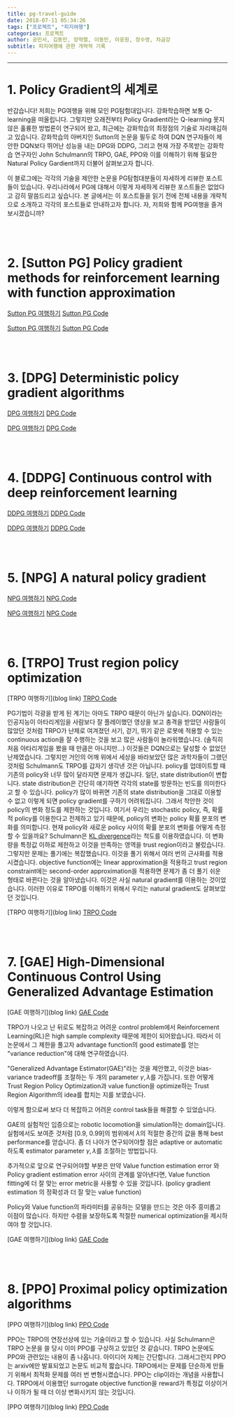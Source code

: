 ```yaml
---
title: pg-travel-guide
date: 2018-07-11 05:34:26
tags: ["프로젝트", "피지여행"]
categories: 프로젝트
author: 공민서, 김동민, 양혁렬, 이동민, 이웅원, 장수영, 차금강
subtitle: 피지여행에 관한 개략적 기록
---
```


---
# 1. Policy Gradient의 세계로

반갑습니다! 저희는 PG여행을 위해 모인 PG탐험대입니다. 강화학습하면 보통 Q-learning을 떠올립니다. 그렇지만 오래전부터 Policy Gradient라는 Q-learning 못지 않은 훌륭한 방법론이 연구되어 왔고, 최근에는 강화학습의 최정점의 기술로 자리매김하고 있습니다. 강화학습의 아버지인 Sutton의 논문을 필두로 하여 DQN 연구자들이 제안한 DQN보다 뛰어난 성능을 내는 DPG와 DDPG, 그리고 현재 가장 주목받는 강화학습 연구자인 John Schulmann의 TRPO, GAE, PPO와 이를 이해하기 위해 필요한 Natural Policy Gardient까지 더불어 살펴보고자 합니다.

이 블로그에는 각각의 기술을 제안한 논문을 PG탐험대분들이 자세하게 리뷰한 포스트들이 있습니다. 우리나라에서 PG에 대해서 이렇게 자세하게 리뷰한 포스트들은 없었다고 감히 말씀드리고 싶습니다. 본 글에서는 이 포스트들을 읽기 전에 전체 내용을 개략적으로 소개하고 각각의 포스트들로 안내하고자 합니다. 자, 저희와 함께 PG여행을 즐겨보시겠습니까?

<br><br>
# 2. \[Sutton PG\] Policy gradient methods for reinforcement learning with function approximation
[Sutton PG 여행하기](../../../06/15/sutton-pg/)
[Sutton PG Code](https://github.com/reinforcement-learning-kr/pg_travel)

[Sutton PG 여행하기](../../../06/15/sutton-pg/)
[Sutton PG Code](https://github.com/reinforcement-learning-kr/pg_travel)

<br><br>
# 3. \[DPG\] Deterministic policy gradient algorithms
[DPG 여행하기](../../../06/16/dpg/)
[DPG Code](https://github.com/reinforcement-learning-kr/pg_travel)

[DPG 여행하기](../../../06/16/dpg/)
[DPG Code](https://github.com/reinforcement-learning-kr/pg_travel)

<br><br>
# 4. \[DDPG\] Continuous control with deep reinforcement learning
[DDPG 여행하기](../../../06/23/ddpg/)
[DDPG Code](https://github.com/reinforcement-learning-kr/pg_travel)

[DDPG 여행하기](../../../06/23/ddpg/)
[DDPG Code](https://github.com/reinforcement-learning-kr/pg_travel)

<br><br>
# 5. \[NPG\] A natural policy gradient
[NPG 여행하기](../../../06/14/2018-06-15-npg/)
[NPG Code](https://github.com/reinforcement-learning-kr/pg_travel)

[NPG 여행하기](../../../06/14/2018-06-15-npg/)
[NPG Code](https://github.com/reinforcement-learning-kr/pg_travel)

<br><br>
# 6. \[TRPO\] Trust region policy optimization
[TRPO 여행하기](blog link)
[TRPO Code](https://github.com/reinforcement-learning-kr/pg_travel)

PG기법이 각광을 받게 된 계기는 아마도 TRPO 때문이 아닌가 싶습니다. DQN이라는 인공지능이 아타리게임을 사람보다 잘 플레이했던 영상을 보고 충격을 받았던 사람들이 많았던 것처럼 TRPO가 난제로 여겨졌던 서기, 걷기, 뛰기 같은 로봇에 적용할 수 있는 continuous action을 잘 수행하는 것을 보고 많은 사람들이 놀라워했습니다. (솔직히 처음 아타리게임을 봤을 때 만큼은 아니지만...) 이것들은 DQN으로는 달성할 수 없었던 난제였습니다. 그렇지만 거인의 어깨 위에서 세상을 바라보았던 많은 과학자들이 그랬던 것처럼 Schulmann도 TRPO를 갑자기 생각낸 것은 아닙니다. policy를 업데이트할 때 기존의 policy와 너무 많이 달라지면 문제가 생깁니다. 일단, state distribution이 변합니다. state distribution은 간단히 얘기하면 각각의 state를 방문하는 빈도를 의미한다고 할 수 있습니다. policy가 많이 바뀌면 기존의 state distribution을 그대로 이용할 수 없고 이렇게 되면 policy gradient를 구하기 어려워집니다. 그래서 착안한 것이 policy의 변화 정도를 제한하는 것입니다. 여기서 우리는 stochastic policy, 즉, 확률적 policy를 이용한다고 전제하고 있기 때문에, policy의 변화는 policy 확률 분포의 변화를 의미합니다. 현재 policy와 새로운 policy 사이의 확률 분포의 변화를 어떻게 측정할 수 있을까요? Schulmann은 [KL divergence](https://en.wikipedia.org/wiki/Kullback%E2%80%93Leibler_divergence)라는 척도를 이용하였습니다. 이 변화량을 특정값 이하로 제한하고 이것을 만족하는 영역을 trust region이라고 불렀습니다. 그렇지만 문제는 풀기에는 복잡했습니다. 이것을 풀기 위해서 여러 번의 근사화를 적용시켰습니다. objective function에는 linear approximation을 적용하고 trust region constraint에는 second-order approximation을 적용하면 문제가 좀 더 풀기 쉬운 형태로 바뀐다는 것을 알아냈습니다. 이것은 사실 natural gradient를 이용하는 것이었습니다. 이러한 이유로 TRPO를 이해하기 위해서 우리는 natural gradient도 살펴보았던 것입니다.


[TRPO 여행하기](blog link)
[TRPO Code](https://github.com/reinforcement-learning-kr/pg_travel)

<br><br>
# 7. \[GAE\] High-Dimensional Continuous Control Using Generalized Advantage Estimation
[GAE 여행하기](blog link)
[GAE Code](https://github.com/reinforcement-learning-kr/pg_travel)

TRPO가 나오고 난 뒤로도 복잡하고 어려운 control problem에서 Reinforcement Learning(RL)은 high sample complexity 때문에 제한이 되어왔습니다. 따라서 이 논문에서 그 제한을 풀고자 advantage function의 good estimate를 얻는 "variance reduction"에 대해 연구하였습니다.

"Generalized Advantage Estimator(GAE)"라는 것을 제안했고, 이것은 bias-variance tradeoff를 조절하는 두 개의 parameter $\gamma,\lambda$를 가집니다.
또한 어떻게 Trust Region Policy Optimization과 value function을 optimize하는 Trust Region Algorithm의 idea를 합치는 지를 보였습니다.

이렇게 함으로써 보다 더 복잡하고 어려운 control task들을 해결할 수 있었습니다.

GAE의 실험적인 입증으로는 robotic locomotion을 simulation하는 domain입니다. 실험에서도 보여준 것처럼 [0.9, 0.99]의 범위에서 $\lambda$의 적절한 중간의 값을 통해 best performance를 얻습니다. 좀 더 나아가 연구되어야할 점은 adaptive or automatic하도록 estimator parameter $\gamma,\lambda$를 조절하는 방법입니다.

추가적으로 앞으로 연구되어야할 부분은 만약 Value function estimation error 와 Policy gradient estimation error 사이의 관계를 알아낸다면, Value function fitting에 더 잘 맞는 error metric을 사용할 수 있을 것입니다. (policy gradient estimation 의 정확성과 더 잘 맞는 value function)

Policy와 Value function의 파라미터를 공유하는 모델을 만드는 것은 아주 흥미롭고 이점이 많습니다. 하지만 수렴을 보장하도록 적절한 numerical optimization을 제시하여야 할 것입니다.

[GAE 여행하기](blog link)
[GAE Code](https://github.com/reinforcement-learning-kr/pg_travel)

<br><br>
# 8. \[PPO\] Proximal policy optimization algorithms
[PPO 여행하기](blog link)
[PPO Code](https://github.com/reinforcement-learning-kr/pg_travel)

PPO는 TRPO의 연장선상에 있는 기술이라고 할 수 있습니다. 사실 Schulmann은 TRPO 논문을 쓸 당시 이미 PPO를 구상하고 있었던 것 같습니다. TRPO 논문에도 PPO와 관련있는 내용이 좀 나옵니다. 아이디어 자체는 간단합니다. 그래서그런지 PPO는 arxiv에만 발표되었고 논문도 비교적 짧습니다. TRPO에서는 문제를 단순하게 만들기 위해서 최적화 문제를 여러 번 변형시켰습니다. PPO는 clip이라는 개념을 사용합니다. TRPO에서 이용했던 surrogate objective function을 reward가 특정값 이상이거나 이하가 될 때 더 이상 변화시키지 않는 것입니다.

[PPO 여행하기](blog link)
[PPO Code](https://github.com/reinforcement-learning-kr/pg_travel)

